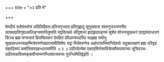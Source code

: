 +++
title = "०२ प्रति मे"

+++

मेमदीयं स्तोमंस्तोत्रं अदितिर्देवता प्रतिजगृभ्यात् प्रतिगृह्णातु सूनुन्नमाता स्वतनुजञ्जननीव सायथाप्रतिगृह्यआलिङ्ग्फ़्यपरितुष्यति तद्वदित्यर्थः कीदृशन्तं हृद्यंहृदयङ्गमं सुशेवं शोभनसुखकरं एतद्वयंसाधारणं किञ्च ब्रह्म मन्त्रजातं प्रियम्प्रियकरं देवहितं देवैःप्राप्यंयदस्ति यद्ब्रह्म मयोभु सुखसाधनन्तदहम्मित्रेवरुणेचप्रापयामीतिशेषः यद्वा मित्रेवरुणेच अहोरात्राभिमानिदेवयोः यदुक्तलक्षणं ब्रह्म परिवृढं यज्ञादिरूपं कर्मास्तितदहन्धारयामीति ॥ २ ॥ उदीरयेत्येषा एकादशिनेसावित्रेपशौवपायाज्या सूत्रितञ्च-उदीरयकवितमङ्कवीनाम्भगन्धियंवाजयन्तः पुरन्धिमितिद्वेइति ।